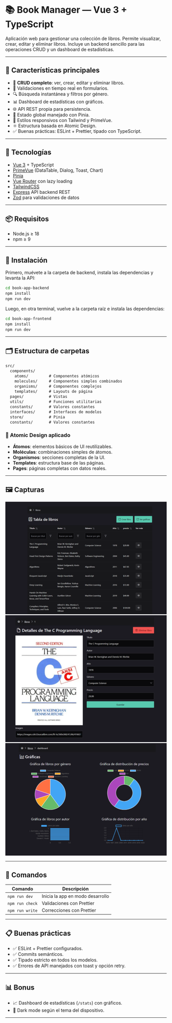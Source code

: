 # 📚 Book Manager — Vue 3 + TypeScript

Aplicación web para gestionar una colección de libros. Permite visualizar, crear, editar y eliminar libros. Incluye un backend sencillo para las operaciones CRUD y un dashboard de estadísticas.

---

## 🚀 **Características principales**

- 📄 **CRUD completo**: ver, crear, editar y eliminar libros.
- 🧪 Validaciones en tiempo real en formularios.
- 🔍 Búsqueda instantánea y filtros por género.
- 📊 Dashboard de estadísticas con gráficos.
- 🌐 API REST propia para persistencia.
- 💾 Estado global manejado con Pinia.
- 🎨 Estilos responsivos con Tailwind y PrimeVue.
- ⚛️ Estructura basada en Atomic Design.
- ✅ Buenas prácticas: ESLint + Prettier, tipado con TypeScript.

---

## 🧰 **Tecnologías**

- [Vue 3](https://vuejs.org/) + TypeScript
- [PrimeVue](https://primevue.org/) (DataTable, Dialog, Toast, Chart)
- [Pinia](https://pinia.vuejs.org/)
- [Vue Router](https://router.vuejs.org/) con lazy loading
- [TailwindCSS](https://tailwindcss.com/)
- [Express](https://expressjs.com/) API backend REST
- [Zod](https://zod.dev/) para validaciones de datos

---

## 📦 **Requisitos**

- Node.js ≥ 18
- npm ≥ 9

---

## 🔷 **Instalación**

Primero, muévete a la carpeta de backend, instala las dependencias y levanta la API:

```bash
cd book-app-backend
npm install
npm run dev
```

Luego, en otra terminal, vuelve a la carpeta raíz e instala las dependencias:

```bash
cd book-app-frontend
npm install
npm run dev
```

---

## 🗂️ **Estructura de carpetas**

```text
src/
  components/
    atoms/         # Componentes atómicos
    molecules/     # Componentes simples combinados
    organisms/     # Componentes complejos
    templates/     # Layouts de página
  pages/           # Vistas
  utils/           # Funciones utilitarias
  constants/       # Valores constantes
  interfaces/      # Interfaces de modelos
  store/           # Pinia
  constants/       # Valores constantes
```

### 📐 Atomic Design aplicado

- **Átomos**: elementos básicos de UI reutilizables.
- **Moléculas**: combinaciones simples de átomos.
- **Organismos**: secciones completas de la UI.
- **Templates**: estructura base de las páginas.
- **Pages**: páginas completas con datos reales.

---

## 🖼️ **Capturas**

![📚 Lista de libros](/book-list.png)
![✍️ Formulario de libro (crear/editar)](/book-details.png)
![ Dashboard de estadísticas](/charts.png)

---

## 🧪 **Comandos**

| Comando           | Descripción                      |
| ----------------- | -------------------------------- |
| `npm run dev`     | Inicia la app en modo desarrollo |
| `npm run check`   | Validaciones con Prettier        |
| `npm run write`   | Correcciones con Prettier        |

---

## 📋 **Buenas prácticas**

- ✅ ESLint + Prettier configurados.
- ✅ Commits semánticos.
- ✅ Tipado estricto en todos los modelos.
- ✅ Errores de API manejados con toast y opción retry.

---

## 📊 **Bonus**

- 📈 Dashboard de estadísticas (`/stats`) con gráficos.
- 🌙 Dark mode según el tema del dispositivo.

---
